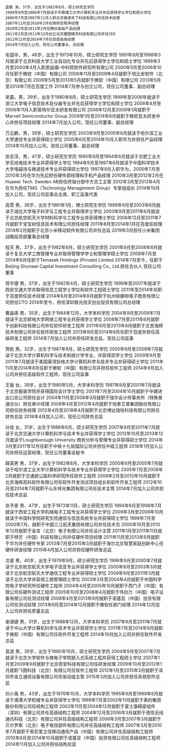 ```
昌敬 男，37岁，出生于1982年8月，硕士研究生学历
1999年9月至2006年7月就读于华南理工大学计算机专业并先后获得学士学位和硕士学位
2006年7月至2007年11月入职北京傲游天下科技有限公司任技术经理
2007年11月至2010年2月在微软任程序经理
2010年2月至2011年2月任腾讯高级产品经理
2011年2月至2011年12月创立北京魔图精灵科技有限公司并任CEO
2011年12月至2014年7月任百度高级经理
2014年7月加入公司，现任公司董事长、总经理
```


毛国华，男，46岁，出生于1973年10月，硕士研究生学历
1991年9月至1998年3月就读于北京科技大学工业自动化专业并先后获得学士学位和硕士学位
1998年3月至2000年4月入职恩益禧-中科院软件研究所有限公司
2000年5月至2006年10月任职于微软（中国）有限公司
2006年11月至2009年4月就职于信比安软件（北京）有限公司
2009年5月至2013年5月就职于微软（中国）有限公司
2013年5月至2014年7月在百度工作
2014年7月参与创立公司，现任公司董事、副总经理





吴震，男，39岁，出生于1980年8月，硕士研究生学历
1999年至2006年就读于浙江大学电子信息技术及仪器专业并先后获得学士学位和硕士学位
2006年4月至2006年11月入职英特尔亚太研发有限公司
2006年12月至2009年1月就职于Marvell Semiconductor Group
2009年1月至2014年6月就职于微软亚太研发中心并担任项目经理
2014年7月加入公司，现任公司董事、副总经理




万云鹏，男，39岁，硕士研究生学历
2003年9月至2005年6月就读于哈尔滨工业大学通信专业并获得硕士学位
2005年6月至2014年10月入职华为并担任产品经理
2014年10月加入公司，现任公司董事、副总经理




张志淳，男，47岁，硕士研究生学历
1990年9月至1994年6月就读于合肥工业大学无线电技术专业并获得学士学位
1994年9月至1997年6月就读于中国科学技术大学电磁场与微波技术专业并获得硕士学位
1997年8月入职华为，2000年7月至2010年3月在华为先后担任硬件部经理和手机产品经理
2010年3月至2012年2月在Huawei Tech. Sweden AB担任终端分部中方员工主管
2012年3月至2013年4月在华为担任TMG（Technology Management Group）专家组组长
2014年10月加入公司，现任公司监事会主席、职工监事代表





高雪 男，38岁，出生于1981年1月，博士研究生学历
1999年9月至2003年6月就读于湖北大学电子科学与工程专业并取得学士学位
2003年9月至2011年6月就读于北京航空航天大学材料科学与工程专业并获得博士学位
2006年12月至2011年7月就职于宝宝树信息技术有限公司担任经理
2011年8月至2014年1月在百度任经理
2014年2月就职于北京小米移动软件有限公司并任总监
2019年3月担任小米集团战略投资部董事总经理



程天 男，37岁，出生于1982年6月，硕士研究生学历
2001年9月至2008年6月就读于复旦大学工商管理专业并取得管理学学士和管理学硕士学位
2008年7月至2014年6月任职于Temasek Holdings (Private) Limited
2014年7月至今，任职于Beijing Shunwei Capital Investment Consulting Co., Ltd.担任合伙人
现任公司董事




蒋宇捷 男，37岁，出生于1982年4月，硕士研究生学历
1999年至2007年就读于西安交通大学并取得信息工程学士学位和软件工程硕士学位
2011年至2014年任职于百度担任技术经理
2014年6月至2014年8月就职于杭州徐娜啦电子商务有限公司担任CTO
2014年至今，担任深圳极光信天创业投资有限公司总经理




曹晶瑛 男，35岁，出生于1984年12月，大学本科学历
2004年9月至2008年7月就读于北京邮电大学网络工程专业并获得学士学位
2008年7月至2011年6月就职于创新科技有限公司并任软件研发工程师
2011年8月至2013年8月就职于文思海辉技术有限公司并任软件研发工程师
2013年9月至2014年6月任职于百度并担任高级研发工程师
2014年7月加入公司并担任研发总监，现任公司监事




贺航 男，32岁，出生于1987年8月，硕士研究生学历
2005年9月至2009年7月就读于北京大学计算机科学与技术和统计学专业，并获得双学士学位
2009年9月至2011年7月就读于美国康涅狄格大学计算机科学与技术专业并获得硕士学位
2011年11月至2014年8月任职于微软（中国）有限公司并担任软件工程师
2014年9月加入公司并担任高级软件工程师，现任公司监事




王璇 女，39岁，出生于1980年5月，大学本科学历
1997年9月至2001年7月就读于北京服装学院并获得国际会计学士学位
2001年7月至2004年10月就职于中建进出口总公司担任会计
2004年11月至2008年3月就职于瑞华会计师事务所（特殊普通合伙）担任审计经理
2008年4月至2012年4月就职于恒泰艾普集团股份有限公司担任财务经理
2012年4月至2018年4月就职于北京博达瑞恒科技有限公司担任财务总监
2018年4月加入公司，现任公司财务总监




孙佳 女，31岁，出生于1988年6月，硕士研究生学历
2007年9月至2011年7月就读于北京交通大学计算机科学与技术专业并获得学士学位
2012年10月至2013年12月就读于Loughborough University 商务分析与管理专业并获得硕士学位
2014年3月至2017年12月任职于中铁十九局国际公司并担任中级工程师
2018年1月加入公司并担任运营经理，现任公司董事会秘书




薛英男 男，37岁，出生于1982年8月，大学本科学历
2000年9月至2005年7月就读于哈尔滨工业大学计算机科学与技术专业并获得学士学位
2005年7月至2008年2月就职于交通部公路科学研究所任软件工程师
2008年2月至2012年10月就职于北京海辉高科软件有限公司任软件开发测试项目组长和软件开发工程师
2012年10月至2014年7月就职于山东祥光集团有限公司任技术主管
2014年7月加入公司并担任技术总监





张予青 男，47岁，出生于1972年11月，硕士研究生学历
1994年9月至1998年7月就读于西安工程大学机械电子工程专业并获得学士学位
2006年3月至2008年10月就读于中国科学院研究生院通信与信息系统专业并获得硕士学位
1998年7月至2000年7月，就职于中国三江航天集团有限公司并任技术员
2000年10月至2010年12月就职于金宝（北京）电子有限公司并任设计主管
2011年1月至2011年11月就职于特艺（中国）科技有限公司并任硬件项目经理
2011年11月至2013年6月就职于华为并任硬件专家
2013年7月至2015年3月就职于海尔北京智慧家庭创新中心任硬件研发经理
2015年4月加入公司并担任硬件研发总监




沈睿 男，40岁，出生于1979年9月，硕士研究生学历
1996年9月至2000年7月就读于北京航空航天大学电子信息专业并获得学士学位
2000年9月至2003年3月就读于北京航空航天大学通信工程专业并获得硕士学位
2008年9月至2011年3月就读于北京大学并获得工商管理硕士学位
2003年3月至2004年4月就职于中国科学院电子学研究所任硬件工程师
2004年4月至2005年10月就职于西门子（中国）有限公司任硬件测试工程师
2005年10月至2008年4月就职于伟创力（中国）电子设备有限公司任测试经理
2008年4月至2013年9月就职于诺基亚（中国）投资有限公司任测试经理
2013年9月至2014年12月就职于微软任部门经理
2014年12月加入公司并担任质量总监





谢濠键 男，31岁，出生于1988年12月，大学本科学历
2007年9月至2011年7月就读于中山大学计算机科学与技术专业并获得学士学位
2011年7月至2014年9月就职于微软（中国）有限公司任软件开发工程师
2014年10月加入公司并担任软件开发总监




袁波 男，39岁，出生于1980年10月，硕士研究生学历
2004年9月至2007年7月就读于北京大学软件与微电子学院嵌入式系统工程并获得工程硕士学位
2007年1月至2009年9月就职于北京奇安科技有限公司任研发经理
2009年10月至2012年1月就职飞图科技（北京）有限公司任软件工程师
2012年1月至2015年3月就职于深圳市金立通信设备有限公司任驱动组主管
2015年3月加入公司并担任系统软件总监




刘小禹 男，43岁，出生于1976年10月，大学本科学历
1995年9月至1999年6月就读于湘潭大学机械专业并获得学士学位
1999年7月至2002年11月就职于美的集团股份有限公司任结构工程师
2002年11月至2004年12月就职于富士康精密组件（深圳）有限公司并任高级结构工程师
2004年12月至2006年3月就职于德信无线通讯科技（北京）有限公司并任高级结构工程师
2006年3月至2007年3月就职于贝尔罗斯（北京）电子电信部件有限公司并任高级结构工程师
2007年3月至2010年7月就职于索尼爱立信移动通信产品（中国）有限公司并任高级结构工程师
2010年8月至2014年10月就职于诺基亚（中国）投资有限公司任高级结构工程师
2014年11月加入公司并担任结构总监











